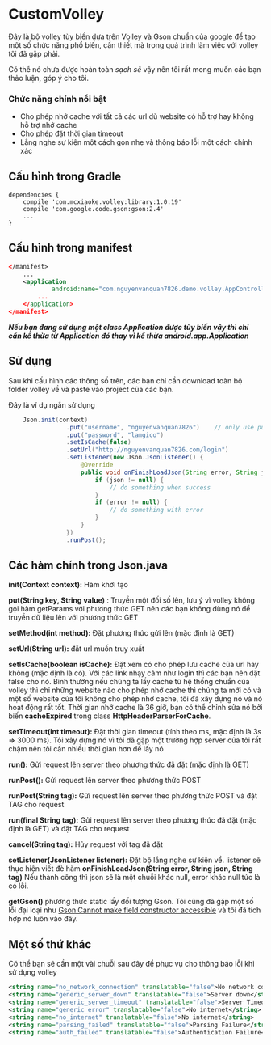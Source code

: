 # CustomVolley

Đây là bộ volley tùy biến dựa trên Volley và Gson chuẩn của google để tạo một số chức năng phổ biến, cần thiết mà trong quá trình làm việc với volley tôi đã gặp phải.

Có thể nó chưa được hoàn toàn _sạch sẽ_ vậy nên tôi rất mong muốn các bạn thảo luận, góp ý cho tôi.

### Chức năng chính nổi bật
* Cho phép nhớ cache với tất cả các url dù website có hỗ trợ hay không hỗ trợ nhớ cache
* Cho phép đặt thời gian timeout
* Lắng nghe sự kiện một cách gọn nhẹ và thông báo lỗi một cách chính xác

## Cấu hình trong Gradle

    dependencies {
    	compile 'com.mcxiaoke.volley:library:1.0.19'
    	compile 'com.google.code.gson:gson:2.4'
    	...
    }

## Cấu hình trong manifest

```xml
</manifest>
	...
 	<application
        	android:name="com.nguyenvanquan7826.demo.volley.AppController"
		...
	</application>
</manifest>
```
_**Nếu bạn đang sử dụng một class Application được tùy biến vậy thì chỉ cần kế thừa từ Application đó thay vì  kế thừa android.app.Application**_

## Sử dụng
Sau khi cấu hình các thông số trên, các bạn chỉ cần download toàn bộ folder volley về và paste vào project của các bạn.

Đây là ví dụ ngắn sử dụng 

```java
	Json.init(context)
                .put("username", "nguyenvanquan7826")    // only use put(key, value) when method is POST
                .put("password", "lamgico")
                .setIsCache(false)
                .setUrl("http://nguyenvanquan7826.com/login")
                .setListener(new Json.JsonListener() {
                    @Override
                    public void onFinishLoadJson(String error, String json, String tag) {
                        if (json != null) {
                            // do something when success
                        }
                        if (error != null) {
                            // do something with error
                        }
                    }
                })
                .runPost();
```

## Các hàm chính trong Json.java

**init(Context context):** Hàm khởi tạo

**put(String key, String value)** : Truyền một đối số lên, lưu ý vì volley không gọi hàm getParams với phương thức GET nên các bạn không dùng nó để truyền dữ liệu lên với phương thức GET 

**setMethod(int method):** Đặt phương thức gửi lên (mặc định là GET)

**setUrl(String url):** đẳt url muốn truy xuất

**setIsCache(boolean isCache):** Đặt xem có cho phép lưu cache của url hay không (mặc định là có). Với các link nhạy cảm như login thì các bạn nên đặt false cho nó. Bình thường nếu chúng ta lấy cache từ hệ thống chuẩn của volley thì chỉ những website nào cho phép nhớ cache thì chúng ta mới có và một số website của tôi không cho phép nhớ cache, tôi đã xây dựng nó và nó hoạt động rất tốt. Thời gian nhớ cache là 36 giờ, bạn có thể chỉnh sửa nó bởi biến **cacheExpired** trong class **HttpHeaderParserForCache**.

**setTimeout(int timeout):** Đặt thời gian timeout (tính theo ms, mặc định là 3s => 3000 ms). Tôi xây dựng nó vì tôi đã gặp một trường hợp server của tôi rất chậm nên tôi cần nhiều thời gian hơn để lấy nó

**run():** Gửi request lên server theo phương thức đã đặt (mặc định là GET)

**runPost():** Gửi request lên server theo phương thức POST

**runPost(String tag):** Gửi request lên server theo phương thức POST và đặt TAG cho request

**run(final String tag):** Gửi request lên server theo phương thức đã đặt (mặc định là GET) và đặt TAG cho request

**cancel(String tag):** Hủy request với tag đã đặt

**setListener(JsonListener listener):** Đặt bộ lắng nghe sự kiện về. listener sẽ thực hiện viết đè hàm 
**onFinishLoadJson(String error, String json, String tag)** Nếu thành công thì json sẽ là một chuỗi khác null, error khác null tức là có lỗi.

**getGson()** phương thức static lấy đối tượng Gson. Tôi cũng đã gặp một số lỗi đại loại như [Gson Cannot make field constructor accessible](http://www.nguyenvanquan7826.com/2016/03/06/android-fix-gson-cannot-make-field-constructor-accessible/) và tôi đã tích hợp nó luôn vào đây.

## Một số thứ khác
Có thể bạn sẽ cần một vài chuỗi sau đây để phục vụ cho thông báo lỗi khi sử dụng volley

```xml
<string name="no_network_connection" translatable="false">No network connection found</string>
<string name="generic_server_down" translatable="false">Server down</string>
<string name="generic_server_timeout" translatable="false">Server Timeout</string>
<string name="generic_error" translatable="false">No internet</string>
<string name="no_internet" translatable="false">No internet</string>
<string name="parsing_failed" translatable="false">Parsing Failure</string>
<string name="auth_failed" translatable="false">Authentication Failure</string>
```
